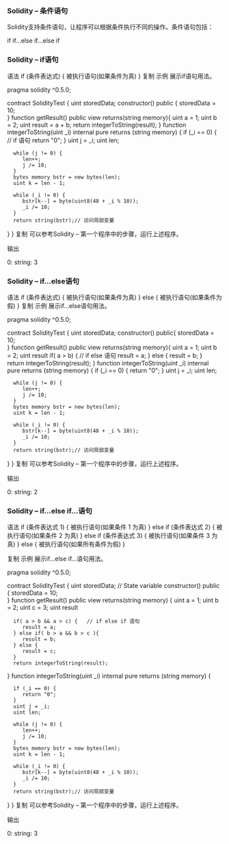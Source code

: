
### Solidity – 条件语句

Solidity支持条件语句，让程序可以根据条件执行不同的操作。条件语句包括：

if
if...else
if...else if

### Solidity – if语句
语法
if (条件表达式) {
被执行语句(如果条件为真)
}
复制
示例
展示if语句用法。

pragma solidity ^0.5.0;

contract SolidityTest {
uint storedData;
constructor() public {
storedData = 10;   
}
function getResult() public view returns(string memory){
uint a = 1;
uint b = 2;
uint result = a + b;
return integerToString(result);
}
function integerToString(uint _i) internal pure
returns (string memory) {
if (_i == 0) {   // if 语句
return "0";
}
uint j = _i;
uint len;

      while (j != 0) {
         len++;
         j /= 10;
      }
      bytes memory bstr = new bytes(len);
      uint k = len - 1;

      while (_i != 0) {
         bstr[k--] = byte(uint8(48 + _i % 10));
         _i /= 10;
      }
      return string(bstr);// 访问局部变量
}
}
复制
可以参考Solidity – 第一个程序中的步骤，运行上述程序。

输出

0: string: 3

### Solidity – if…else语句
语法
if (条件表达式) {
被执行语句(如果条件为真)
} else {
被执行语句(如果条件为假)
}
复制
示例
展示if...else语句用法。

pragma solidity ^0.5.0;

contract SolidityTest {
uint storedData;
constructor() public{
storedData = 10;   
}
function getResult() public view returns(string memory){
uint a = 1;
uint b = 2;
uint result
if( a > b) {   // if else 语句
result = a;
} else {
result = b;
}       
return integerToString(result);
}
function integerToString(uint _i) internal pure
returns (string memory) {
if (_i == 0) {
return "0";
}
uint j = _i;
uint len;

      while (j != 0) {
         len++;
         j /= 10;
      }
      bytes memory bstr = new bytes(len);
      uint k = len - 1;

      while (_i != 0) {
         bstr[k--] = byte(uint8(48 + _i % 10));
         _i /= 10;
      }
      return string(bstr);// 访问局部变量
}
}
复制
可以参考Solidity – 第一个程序中的步骤，运行上述程序。

输出

0: string: 2

### Solidity – if…else if…语句
语法
if (条件表达式 1) {
被执行语句(如果条件 1 为真)
} else if (条件表达式 2) {
被执行语句(如果条件 2 为真)
} else if (条件表达式 3) {
被执行语句(如果条件 3 为真)
} else {
被执行语句(如果所有条件为假)
}


复制
示例
展示if...else if...语句用法。

pragma solidity ^0.5.0;

contract SolidityTest {
uint storedData; // State variable
constructor() public {
storedData = 10;   
}
function getResult() public view returns(string memory) {
uint a = 1;
uint b = 2;
uint c = 3;
uint result

      if( a > b && a > c) {   // if else if 语句
         result = a;
      } else if( b > a && b > c ){
         result = b;
      } else {
         result = c;
      }       
      return integerToString(result); 
}
function integerToString(uint _i) internal pure
returns (string memory) {

      if (_i == 0) {
         return "0";
      }
      uint j = _i;
      uint len;

      while (j != 0) {
         len++;
         j /= 10;
      }
      bytes memory bstr = new bytes(len);
      uint k = len - 1;

      while (_i != 0) {
         bstr[k--] = byte(uint8(48 + _i % 10));
         _i /= 10;
      }
      return string(bstr);// 访问局部变量
}
}
复制
可以参考Solidity – 第一个程序中的步骤，运行上述程序。

输出

0: string: 3